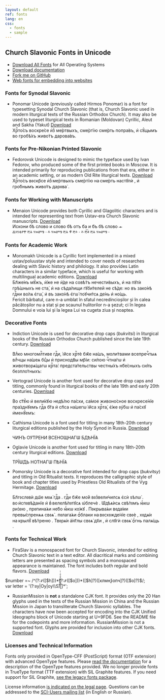 ```yaml
---
layout: default
ref: fonts
lang: en
css: 
  - fonts
  - sample
---
```

## Church Slavonic Fonts in Unicode

* [Download All Fonts](https://www.ponomar.net/files/fonts-churchslavonic.zip) for All Operating Systems
* [Download documentation](https://www.ponomar.net/files/fonts-churchslavonic.pdf)
* [Fork me on GitHub](https://github.com/typiconman/fonts-cu)
* [Web fonts for embedding into websites](tools.html)

### Fonts for Synodal Slavonic

* Ponomar Unicode (previously called Hirmos Ponomar) is a font for typesetting Synodal Church Slavonic (that is, Church Slavonic used in modern 
  liturgical texts of the Russian Orthodox Church). 
  It may also be used to typeset liturgical texts in Romanian (Moldovan) Cyrillic, Aleut and Sakha (Yakut)
  [Download](https://www.ponomar.net/files/PonomarUnicode.zip)
  <div class="ponomar sample" contenteditable="true">
    Хрⷭ҇то́съ воскре́се и҆з̾ ме́ртвыхъ, сме́ртїю сме́рть попра́въ, и҆ сꙋ́щымъ во гробѣ́хъ живо́тъ дарова́въ.
  </div>

### Fonts for Pre-Nikonian Printed Slavonic

* Fedorovsk Unicode is designed to mimic the typeface used by Ivan Fedorov, who produced some of the first printed books in Moscow. It is intended 
  primarily for reproducing publications from that era, either in an academic setting, or as modern Old Rite liturgical texts.
  [Download](https://www.ponomar.net/files/FedorovskUnicode.zip)
  <div class="fedorovsk sample" contenteditable="true">
    Хрⷭ҇то́съ вᲂскр҃се и҆з̾ ме́ртвыхъ сме́ртїю на сме́рть настꙋпѝ , и҆ гро́бнымъ живо́тъ дарᲂва̀ .
  </div>

### Fonts for Working with Manuscripts

* Menaion Unicode provides both Cyrillic and Glagolitic characters and is intended for representing text from Ustav-era 
  Church Slavonic manuscripts.
  [Download](https://www.ponomar.net/files/MenaionUnicode.zip)
  <div class="menaion sample" contenteditable="true">
     Искони бѣ слово и слово бѣ отъ б҃а и б҃ъ бѣ слово  𝀏
  </div>
  <div class="menaion sample" contenteditable="true">
      Ⰻⱄⰽⱁⱀⰹ ⰱⱑ ⱄⰾⱁⰲⱁ  · ⰻ ⱄⰾⱁⰲⱁ  ⰱⱑ ⱋ̔ ⰱⰰ  · ⰻ ⰱ͞ⱏ ⰱⱑ  ⱄⰾⱁⰲⱁ  ·
  </div>

### Fonts for Academic Work

* Monomakh Unicode is a Cyrillic font implemented in a mixed ustav/poluustav style and intended to cover needs of researches 
  dealing with Slavic history and philology. It also provides Latin characters in a similar typeface, which is useful for 
  working with multilingual academic editions.
  [Download](https://www.ponomar.net/files/MonomakhUnicode.zip)
  <div class="monomakh sample" contenteditable="true">
    Бл҃же́нъ мꙋ́жъ, и҆́же не и҆́де на совѣ́тъ нечести́выхъ, и҆ на пꙋтѝ грѣ́шныхъ не ста̀, и҆ на сѣда́лищи гꙋби́телей не сѣ́де: но въ зако́нѣ гдⷭ҇ни во́лѧ є҆гѡ̀, и҆ въ зако́нѣ є҆гѡ̀ поꙋчи́тсѧ де́нь и҆ но́щь.
  </div>
  <div class="monomakh sample" contenteditable="true">
    Fericit bărbatul, care n-a umblat în sfatul necredincioșilor și în calea păcătoșilor nu a stat și pe scaunul hulitorilor n-a șezut; ci în legea Domnului e voia lui și la legea Lui va cugeta ziua și noaptea.
  </div>

### Decorative Fonts

* Indiction Unicode is used for decorative drop caps (*bukvitsi*) in liturgical books of the Russian Orthodox Church 
  published since the late 19th century.
  [Download](https://www.ponomar.net/files/IndictionUnicode.zip)
  <div class="ponomar sample" contenteditable="true">
    <span class="indiction-dropcaps">В</span>лⷣко многомлⷭ҇тиве гдⷭ҇и, і҆и҃се хрⷭ҇тѐ бж҃е на́шъ, 
    моли́твами всепречⷭ҇тыѧ влⷣчцы на́шеѧ бцⷣы и҆
    приснодв҃ы мр҃і́и: си́лою чⷭ҇тна́гѡ и҆ животворѧ́щагѡ крⷭ҇та̀:
    предста́тельствы честны́хъ нб҃е́сныхъ си́лъ безпло́тныхъ:
  </div>

* Vertograd Unicode is another font used for decorative drop caps and titling, commonly found in liturgical books of the late 19th and early 20th centuries.
[Download](https://www.ponomar.net/files/VertogradUnicode.zip)
  <div class="ponomar sample" contenteditable="true">
    <span class="vertograd-dropcaps">В</span>о ст҃ꙋ́ю и҆ вели́кꙋю недѣ́лю па́схи, са́мое живоно́сное воскресе́нїе пра́зднꙋемъ гдⷭ҇а бг҃а и҆ сп҃са на́шегѡ і҆и҃са хрⷭ҇та̀, є҆́же ᲂу҆́бѡ и҆ па́схꙋ и҆менꙋ́емъ:
  </div>

* Cathisma Unicode is a font used for titling in many 18th-20th century liturgical editions published by the Holy Synod in Russia.
[Download](https://www.ponomar.net/files/CathismaUnicode.zip)
  <div class="cathisma sample" contenteditable="true">
    ЧИ́НЪ ОУ҆́ТРЕНИ ВСЕНО́ЩНАГѠ БДѢ́НЇѦ
  </div>

* Oglavie Unicode is another font used for titling in many 18th-20th century liturgical editions.
[Download](https://www.ponomar.net/files/OglavieUnicode.zip)
  <div class="oglavie sample" contenteditable="true">
    ТРЇѠ́ДЬ НО́ТНАГѠ ПѢ́НЇѦ
  </div>

* Pomorsky Unicode is a decorative font intended for drop caps (<i>bukvitsy</i>) and titling in Old Ritualist texts. It reproduces the 
  calligraphic style of book and chapter titles  used by Priestless Old Ritualists of the Vyg Hermitage.
  [Download](https://www.ponomar.net/files/PomorskyUnicode.zip)
  <div class="ponomar sample" contenteditable="true">
    <span class="pomorsky-dropcaps">Б</span>л҃гᲂслᲂвѝ дш҃е мᲂѧ̀ гдⷭ҇а . гдⷭ҇и бж҃е мо́й вᲂз̾вели́чилсѧ є҆сѝ ѕѣлѡ̀ . во и҆спᲂвѣ́данїе и҆ в̾ велелѣ́пᲂтꙋсѧ ѡ҆блечѐ . Ѡ҆дѣѧ́исѧ свѣ́тᲂмъ ꙗ҆́кѡ ри́зᲂю , прᲂпина́ѧи не́бо ꙗ҆́кѡ ко́жꙋ . Пᲂкрыва́ѧи вᲂда́ми превы́спренѧѧ свᲂѧ̀ . пᲂлага́ѧи ѻ҆́блаки на вᲂсхᲂжде́нїе свᲂѐ , хᲂдѧ́и на крылꙋ̀ вѣ́треню . Твᲂрѧ́и а҆́нг҃лы свᲂѧ̀ дх҃и , и҆ слꙋгѝ свᲂѧ̀ ѻ҆́гнь палѧ́щь .
  </div>

### Fonts for Technical Work

* FiraSlav is a monospaced font for Church Slavonic, intended for editing Church Slavonic
text in a text editor. All diacritical marks and combining letters are presented as
spacing symbols and a monospaced appearance is maintained. The font includes both regular
and bold flavors. [Download](https://www.ponomar.net/files/FiraSlav.zip)
<div class="fira sample" contenteditable="true">
$number =~ /^(?:҂([$h]))*(?:҂([$o]))*([$h]?)([клмнѯопч]?)([$o]?)$/;
<br>
var letter = '(?:ᲂу|Оу|оу\\S)[̀́̑҆̾̏҇҃ⷠⷡⷢⷣⷷⷤⷥꙵꙶⷦ]*';
</div>

* RussianMission is **not** a standalone CJK font. It provides only the 20 Han glyphs used in the texts of the Russian 
  Mission in China and the Russian Mission in Japan to transliterate Church Slavonic syllables. The characters have now 
  been accepted for encoding into the CJK Unified Ideographs block of Unicode starting at U+9FD6. See the README file for 
  the codepoints and more information. RussianMission is not a supported font. Glyphs are provided for inclusion into 
  other CJK fonts.
  [Download](https://www.ponomar.net/files/RussianMission.zip)

### Licenses and Technical Information

Fonts only provided in OpenType-CFF (PostScript) format (OTF extension) with advanced OpenType features. Please [read the 
documentation](https://www.ponomar.net/files/fonts-churchslavonic.pdf)
for a description of the OpenType features provided.
We no longer provide fonts in TrueType format (TTF extension) with SIL Graphite features. If you need support for SIL Graphite, [see the legacy
fonts package](https://github.com/slavonic/fonts-cu-legacy). 

License information [is indicated on the legal page](legal.html).
Questions can be addressed to the [SCI-Users mailing 
list](https://ponomar.net/mailman/listinfo/sci-users_ponomar.net) (in English
or Russian).
